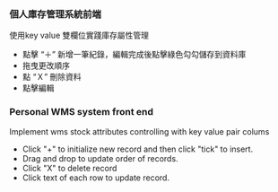 ### 個人庫存管理系統前端
使用key value 雙欄位實踐庫存屬性管理
* 點擊 “＋” 新增一筆紀錄，編輯完成後點擊綠色勾勾儲存到資料庫
* 拖曳更改順序
* 點 “Ｘ” 刪除資料
* 點擊編輯


### Personal WMS system front end

Implement wms stock attributes controlling with key value pair colums

* Click "+" to initialize new record and then click "tick" to insert.
* Drag and drop to update order of records.
* Click "X" to delete record
* Click text of each row to update record.
